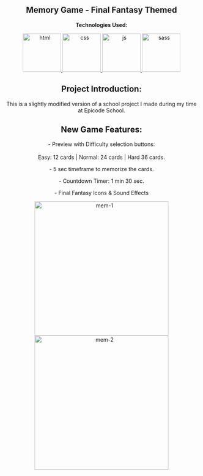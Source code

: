 <p><h2 align="center" dir="auto"><b>Memory Game - Final Fantasy Themed</b></h2></p>

<p align="center" dir="auto"><b>Technologies Used:</b></p>
<p align="center" dir="auto"> 
  <a href="https://github.com/gi-ga-dev" target="_blank" rel="nofollow"> 
    <img src="https://user-images.githubusercontent.com/77717069/175134208-91262e59-9bd3-4422-834b-7ac61e39f69b.png" alt="html" width="100">
  </a> 
  <a href="https://github.com/gi-ga-dev" rel="nofollow"> 
    <img src="https://user-images.githubusercontent.com/77717069/175133810-c0973abd-fe2b-4acb-ad31-ea1dc552e938.png" alt="css" width="100">
  </a> 
  <a href="https://github.com/gi-ga-dev" rel="nofollow"> 
    <img src="https://user-images.githubusercontent.com/77717069/175134081-60ba259b-b154-4ab4-a360-bde87ce81199.png" alt="js" width="100"> 
  </a> 
  <a href="https://github.com/gi-ga-dev" target="_blank"> 
    <img src="https://user-images.githubusercontent.com/77717069/175181462-c557161b-7784-49b7-b28f-9d877e86aff6.png" alt="sass" width="100"> 
  </a>
</p>

<h2 align="center" dir="auto"> <b>Project Introduction:</b></h2>
  <p align="center" dir="auto">This is a slightly modified version of a school project I made during my time at Epicode School.</p> 

<h2 align="center" dir="auto"> <b>New Game Features:</b></h2>

<p align="center" dir="auto">
- Preview with Difficulty selection buttons:<br><br>
  Easy: 12 cards | Normal: 24 cards | Hard 36 cards.
</p>

<p align="center" dir="auto">- 5 sec timeframe to memorize the cards.<br></p>

<p align="center" dir="auto">- Countdown Timer: 1 min 30 sec.<br></p>

<p align="center" dir="auto">- Final Fantasy Icons & Sound Effects<br></p>


<p align="center" dir="auto">
  <img src="https://user-images.githubusercontent.com/77717069/175258787-41cec755-737f-4eda-8739-304d0713b9ec.gif" alt="mem-1" width="350">
  <img src="https://user-images.githubusercontent.com/77717069/175258809-f6dc7d26-d757-4412-a593-cc3087389287.gif" alt="mem-2" width="350">
</p>
